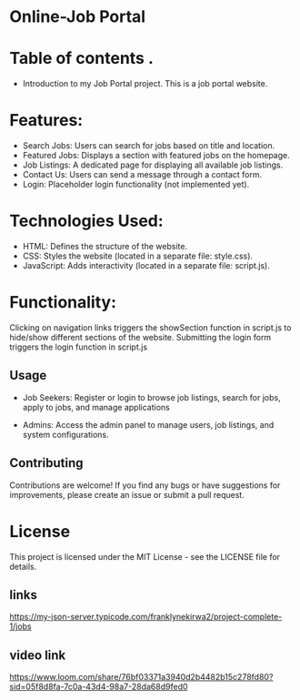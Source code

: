# Online-Job Portal
# Table of contents .

* Introduction to my
Job Portal project.
This is a job portal website.

# Features:

*  Search Jobs: Users can search for jobs based on title and location.
*  Featured Jobs: Displays a section with featured jobs on the homepage.
*  Job Listings: A dedicated page for displaying all available job listings.
*  Contact Us: Users can send a message through a contact form.
*  Login: Placeholder login functionality (not implemented yet).

# Technologies Used:

*  HTML: Defines the structure of the website.
*  CSS: Styles the website (located in a separate file: style.css).
*  JavaScript: Adds interactivity (located in a separate file: script.js).
# Functionality:

Clicking on navigation links triggers the showSection function in script.js to hide/show different sections of the website.
Submitting the login form triggers the login function in script.js

##  Usage

*  Job Seekers: Register or login to browse job listings, search for jobs, apply to jobs, and manage applications

*  Admins: Access the admin panel to manage users, job listings, and system configurations.

##  Contributing

Contributions are welcome! If you find any bugs or have suggestions for improvements, please create an issue or submit a pull request.

#  License

This project is licensed under the MIT License - see the LICENSE file for details.

## links
https://my-json-server.typicode.com/franklynekirwa2/project-complete-1/jobs

## video link
https://www.loom.com/share/76bf03371a3940d2b4482b15c278fd80?sid=05f8d8fa-7c0a-43d4-98a7-28da68d9fed0